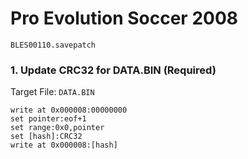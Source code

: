 # Pro Evolution Soccer 2008 

`BLES00110.savepatch`

### 1. Update CRC32 for DATA.BIN (Required)

Target File: `DATA.BIN`

```
write at 0x000008:00000000
set pointer:eof+1
set range:0x0,pointer
set [hash]:CRC32
write at 0x000008:[hash]
```

